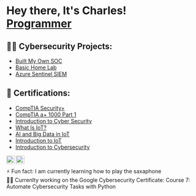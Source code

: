 <h1>Hey there, It's Charles! <br/><a href="https://github.com/CharlesAKA/CharlesAKA">Programmer</a>
<h2>👨‍💻 Cybersecurity Projects:</h2>

  - [Built My Own SOC](https://github.com/CharlesAKA/Building-an-SOC/blob/main/README.md#built-my-own-soc)
  - [Basic Home Lab](https://github.com/CharlesAKA/BasicHomeLab)
  - [Azure Sentinel SIEM](https://github.com/CharlesAKA/AzureSentinelSIEM)

<h2>📃 Certifications:</h2>

  - [CompTIA Security+](https://alison.com/user/pdf/1957/1)
  - [CompTIA a+ 1000 Part 1](https://alison.com/user/pdf/1961/1)
  - [Introduction to Cyber Security](https://olympus.mygreatlearning.com/courses/12628/certificate)
  - [What Is IoT?](https://olympus.mygreatlearning.com/courses/46358/certificate)
  - [AI and Big Data in IoT](https://olympus.mygreatlearning.com/courses/46358/certificate)
  - [Introduction to IoT](https://www.credly.com/badges/0a974b5a-ae5a-4696-88e7-960479560860)
  - [Introduction to Cybersecurity](https://www.credly.com/badges/0bf49253-fb10-4308-8d34-e7e53e47e245)
    
[<img align="left" alt="CharlesAKA | LinkedIn" width="22px" src="https://cdn.jsdelivr.net/npm/simple-icons@v3/icons/linkedin.svg" />][linkedin]
[<img align="left" alt="CharlesAKA | Instagram" width="22px" src="https://cdn.jsdelivr.net/npm/simple-icons@v3/icons/instagram.svg" />][instagram]

[instagram]: https://www.instagram.com/charles_king_h20/
[linkedin]: https://www.linkedin.com/in/charles-acquah-7097b11a0/


<br />

⚡ Fun fact: I am currently learning how to play the saxaphone
<br />
✍🏿 Currenlty working on the Google Cybersecurity Certificate: Course 7: Automate Cybersecurity Tasks with Python
